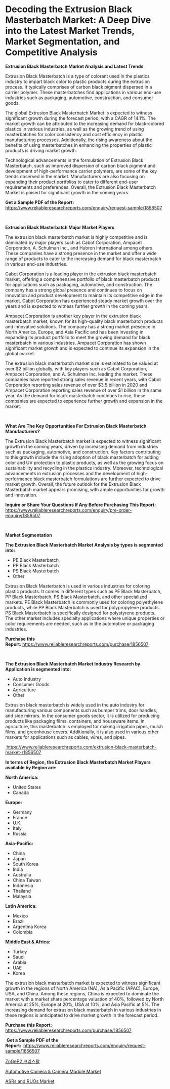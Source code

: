 <p><h1>Decoding the Extrusion Black Masterbatch Market: A Deep Dive into the Latest Market Trends, Market Segmentation, and Competitive Analysis</h1></p><p><strong>Extrusion Black Masterbatch Market Analysis and Latest Trends</strong></p>
<p><p>Extrusion Black Masterbatch is a type of colorant used in the plastics industry to impart black color to plastic products during the extrusion process. It typically comprises of carbon black pigment dispersed in a carrier polymer. These masterbatches find applications in various end-use industries such as packaging, automotive, construction, and consumer goods.</p><p>The global Extrusion Black Masterbatch Market is expected to witness significant growth during the forecast period, with a CAGR of 14.1%. The market growth can be attributed to the increasing demand for black-colored plastics in various industries, as well as the growing trend of using masterbatches for color consistency and cost efficiency in plastic manufacturing processes. Additionally, the rising awareness about the benefits of using masterbatches in enhancing the properties of plastic products is driving market growth.</p><p>Technological advancements in the formulation of Extrusion Black Masterbatch, such as improved dispersion of carbon black pigment and development of high-performance carrier polymers, are some of the key trends observed in the market. Manufacturers are also focusing on expanding their product portfolios to cater to different end-user requirements and preferences. Overall, the Extrusion Black Masterbatch Market is poised for significant growth in the coming years.</p></p>
<p><strong>Get a Sample PDF of the Report:&nbsp;</strong> <a href="https://www.reliableresearchreports.com/enquiry/request-sample/1856507">https://www.reliableresearchreports.com/enquiry/request-sample/1856507</a></p>
<p>&nbsp;</p>
<p><strong>Extrusion Black Masterbatch Major Market Players</strong></p>
<p><p>The extrusion black masterbatch market is highly competitive and is dominated by major players such as Cabot Corporation, Ampacet Corporation, A. Schulman Inc., and Hubron International among others. These companies have a strong presence in the market and offer a wide range of products to cater to the increasing demand for black masterbatch in various end-use industries.</p><p>Cabot Corporation is a leading player in the extrusion black masterbatch market, offering a comprehensive portfolio of black masterbatch products for applications such as packaging, automotive, and construction. The company has a strong global presence and continues to focus on innovation and product development to maintain its competitive edge in the market. Cabot Corporation has experienced steady market growth over the years and is expected to witness further growth in the coming years.</p><p>Ampacet Corporation is another key player in the extrusion black masterbatch market, known for its high-quality black masterbatch products and innovative solutions. The company has a strong market presence in North America, Europe, and Asia Pacific and has been investing in expanding its product portfolio to meet the growing demand for black masterbatch in various industries. Ampacet Corporation has shown significant market growth and is expected to continue its expansion in the global market.</p><p>The extrusion black masterbatch market size is estimated to be valued at over $2 billion globally, with key players such as Cabot Corporation, Ampacet Corporation, and A. Schulman Inc. leading the market. These companies have reported strong sales revenue in recent years, with Cabot Corporation reporting sales revenue of over $3.5 billion in 2020 and Ampacet Corporation reporting sales revenue of over $1 billion in the same year. As the demand for black masterbatch continues to rise, these companies are expected to experience further growth and expansion in the market.</p></p>
<p>&nbsp;</p>
<p><strong>What Are The Key Opportunities For Extrusion Black Masterbatch Manufacturers?</strong></p>
<p><p>The Extrusion Black Masterbatch market is expected to witness significant growth in the coming years, driven by increasing demand from industries such as packaging, automotive, and construction. Key factors contributing to this growth include the rising adoption of black masterbatch for adding color and UV protection to plastic products, as well as the growing focus on sustainability and recycling in the plastics industry. Moreover, technological advancements in extrusion processes and the development of high-performance black masterbatch formulations are further expected to drive market growth. Overall, the future outlook for the Extrusion Black Masterbatch market appears promising, with ample opportunities for growth and innovation.</p></p>
<p><strong>Inquire or Share Your Questions If Any Before Purchasing This Report:</strong> <a href="https://www.reliableresearchreports.com/enquiry/pre-order-enquiry/1856507">https://www.reliableresearchreports.com/enquiry/pre-order-enquiry/1856507</a></p>
<p>&nbsp;</p>
<p><strong>Market Segmentation</strong></p>
<p><strong>The Extrusion Black Masterbatch Market Analysis by types is segmented into:</strong></p>
<p><ul><li>PE Black Masterbatch</li><li>PP Black Masterbatch</li><li>PS Black Masterbatch</li><li>Other</li></ul></p>
<p><p>Extrusion Black Masterbatch is used in various industries for coloring plastic products. It comes in different types such as PE Black Masterbatch, PP Black Masterbatch, PS Black Masterbatch, and other specialized markets. PE Black Masterbatch is commonly used for coloring polyethylene products, while PP Black Masterbatch is used for polypropylene products. PS Black Masterbatch is specifically designed for polystyrene products. The other market includes specialty applications where unique properties or color requirements are needed, such as in the automotive or packaging industries.</p></p>
<p><strong>Purchase this Report:&nbsp;</strong><a href="https://www.reliableresearchreports.com/purchase/1856507">https://www.reliableresearchreports.com/purchase/1856507</a></p>
<p>&nbsp;</p>
<p><strong>The Extrusion Black Masterbatch Market Industry Research by Application is segmented into:</strong></p>
<p><ul><li>Auto Industry</li><li>Consumer Goods</li><li>Agriculture</li><li>Other</li></ul></p>
<p><p>Extrusion black masterbatch is widely used in the auto industry for manufacturing various components such as bumper trims, door handles, and side mirrors. In the consumer goods sector, it is utilized for producing products like packaging films, containers, and houseware items. In agriculture, this masterbatch is employed for making irrigation pipes, mulch films, and greenhouse covers. Additionally, it is also used in various other markets for applications such as cables, wires, and pipes.</p></p>
<p><a href="https://www.reliableresearchreports.com/extrusion-black-masterbatch-market-r1856507">&nbsp;https://www.reliableresearchreports.com/extrusion-black-masterbatch-market-r1856507</a></p>
<p><strong>In terms of Region, the Extrusion Black Masterbatch Market Players available by Region are:</strong></p>
<p>
    <p> <strong> North America: </strong>
        <ul>
            <li>United States</li>
            <li>Canada</li>
        </ul>
        </p> 
    <p> <strong> Europe: </strong>
        <ul>
            <li>Germany</li>
            <li>France</li>
            <li>U.K.</li>
            <li>Italy</li>
            <li>Russia</li>
        </ul>
        </p> 
    <p> <strong> Asia-Pacific: </strong>
        <ul>
            <li>China</li>
            <li>Japan</li>
            <li>South Korea</li>
            <li>India</li>
            <li>Australia</li>
            <li>China Taiwan</li>
            <li>Indonesia</li>
            <li>Thailand</li>
            <li>Malaysia</li>
        </ul>
        </p> 
    <p> <strong> Latin America: </strong>
        <ul>
            <li>Mexico</li>
            <li>Brazil</li>
            <li>Argentina Korea</li>
            <li>Colombia</li>
        </ul>
        </p> 
    <p> <strong> Middle East & Africa: </strong>
        <ul>
            <li>Turkey</li>
            <li>Saudi</li>
            <li>Arabia</li>
            <li>UAE</li>
            <li>Korea</li>
        </ul>
    </p>
    </p>
<p><p>The extrusion black masterbatch market is expected to witness significant growth in the regions of North America (NA), Asia Pacific (APAC), Europe, USA, and China. Among these regions, China is expected to dominate the market with a market share percentage valuation of 40%, followed by North America at 25%, Europe at 20%, USA at 10%, and Asia Pacific at 5%. The increasing demand for extrusion black masterbatch in various industries in these regions is anticipated to drive market growth in the forecast period.</p></p>
<p><strong>Purchase this Report: </strong><a href="https://www.reliableresearchreports.com/purchase/1856507">https://www.reliableresearchreports.com/purchase/1856507</a></p>
<p>&nbsp;<strong>Get a Sample PDF of the Report:&nbsp;&nbsp;</strong><a href="https://www.reliableresearchreports.com/enquiry/request-sample/1856507">https://www.reliableresearchreports.com/enquiry/request-sample/1856507</a></p>
<p><strong></strong></p>
<p><p><a href="https://github.com/laholand/Market-Research-Report-List-3/blob/main/683890069391.md">ZnGeP2 크리스탈</a></p><p><a href="https://www.linkedin.com/pulse/automotive-camera-amp-module-market-report-reveals-rf9ec">Automotive Camera & Camera Module Market</a></p><p><a href="https://www.linkedin.com/pulse/asrs-ruos-market-comprehensive-assessment-type-application-vpwkc">ASRs and RUOs Market</a></p></p>